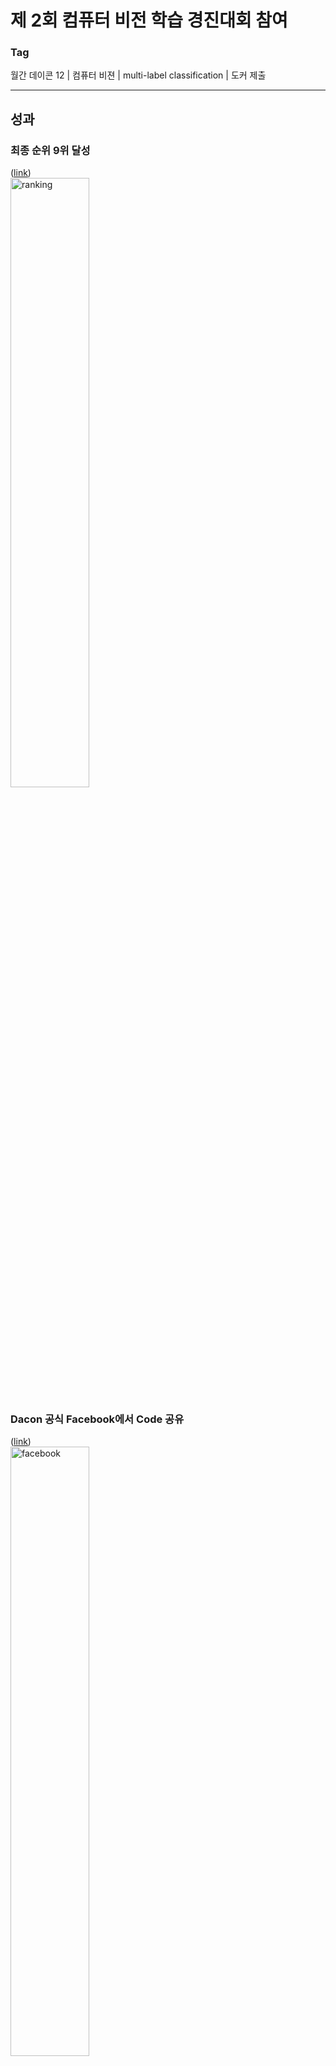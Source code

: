 # 제 2회 컴퓨터 비전 학습 경진대회 참여

### Tag
월간 데이콘 12 | 컴퓨터 비젼 | multi-label classification | 도커 제출

___

## 성과

### 최종 순위 9위 달성
([link](https://dacon.io/competitions/official/235697/talkboard/402704?page=1&dtype=recent))  
<img alt="ranking" src="./img/ranking.jfif"  width="50%" height="50%">


### Dacon 공식 Facebook에서 Code 공유
([link](https://www.facebook.com/dacon.io/))  
<img alt="facebook" src="./img/facebook.png"  width="50%" height="50%">

___

## 대회 개요

### 대회 설명
(256, 256)크기의 이미지 속에 10 ~ 14개의 글자(알파벳 a – Z, 중복 제외)가 무작위로 배치되어 있습니다. 이번 대회의 문제는 이러한 이미지 속에 들어있는 알파벳과 들어있지 않은 알파벳을 분류하는 multi-label classification입니다.	([link](https://dacon.io/competitions/official/235697/overview/description#desc-info))  


### 대회 배경
컴퓨터 비전은 가장 빠르게 발전하는 인공 지능 분야 중 하나로 학계, 산업계에서 많은 연구가 이루어지고 있습니다. 손글씨 이미지인 MNIST 데이터 세트는 이 분야의 고전적인 문제로 잘 알려져 있는데요, 이번 월간 데이콘 12는 월간 데이콘 7의 후속작으로 무작위로 합성된 10 ~ 15개의 글자를 분류하는 multi-label classification대회입니다. 월간 데이콘 12에서 컴퓨터 비전 실력을 업그레이드해보세요! ([link](https://dacon.io/competitions/official/235697/overview/description#desc-info))  

___

## 대회 참여 개요

### 팀 소개  
팀 닉네임 : 함께하는우리  
팀원 : Boostcamp Peers (박재우, 박창협)  
개발 환경 : Python, Colab


### 참여 일정
|일시|내용|비고|  
|:--:|:--:|:--:|
|21.02.01 ~ 10|참가 신청 및 팀 병합||
|21.02.11 ~ 14|Backbone Model 탐색|팀원 별 관심 Model 선택|
|21.02.15 ~ 18|RepVGG Traning and Submit|Public Score 0.843 달성|
|21.02.19 ~ 20|Baseline 재구성|다양한 실험 등을 위해 개인 Code 작성|
|21.02.21 ~ 22|Backbone Model 재탐색|Backbone Model을 EfficientNet으로 결정|
|21.02.22 ~ 23|성능 개선 실험|Augmentation and Hyper-params에 따른 성능 변화 실험|
|21.02.24 ~ 27|EfficientNet Training and Submit|Public Score 0.855 달성|
|21.02.28 ~ 03.01|Team Prediction Esemble|Public Score 0.867 달성|
|21.03.02 ~ 08|Docker 구성 및 Code 제출|Private Score 0.869 및 최종 순위 달성|

___

## 문제 상황 및 극복 방안

### Backbone Model 탐색  
Backbone Model을 탐색하는데 많은 시간을 소요했다.  
우리 팀은 각자 관심 Model을 선정하고 성능을 테스트해보기로 했다.  
나는 마침 당시에 VGG 논문을 읽고 있었고, `RepVGG`의 자극적인 제목에 관심이 쏠렸다.  
(논문의 제목은 `RepVGG: Making VGG-style ConvNets Great Again`이다.)  
실제로 RepVGG를 준수한 Score를 얻긴 했으나, 그 이상의 진전은 어렵다고 판단 됐다.  팀원이 선택했던 Model에서도 더 좋은 Score를 거두지 못했고, Backbone Model 재탐색의 시간을 가졌다.

Papers-with-code 사이트 ([Link](https://paperswithcode.com/sota/image-classification-on-imagenet)) 덕분에 Model의 객관적인 성능을 파악할 수 있었고, 우리 팀은 SOTA Model인 EfficientNet을 Backbone Model로 결정했다.  (실제로 상위권에 있는 모든 팀은 EfficientNet을 사용했다. ([Link](https://dacon.io/competitions/official/235697/codeshare/)))


### Baseline Code의 한계  
Baseline Code는 문제를 해결하거나, 다양한 실험을 하기에 적합하지 않았다.  
이에, Baseline을 토대로 개인 Code를 작성했다. ([Code](./EfficientNet_silu.ipynb))  
특히, Colab 환경에서 처할 수 있는 다양한 이슈에 대처할수 있도록 Code를 구성했다.  


### 성능 향상의 문제
Model의 성능을 향상을 위해 Augmentation과 Hyper-parameter에 대한 실험을 수행했다.    
실험의 당위성과 속도 향상을 위해 Label을 고려한 2,000장의 Image로 실험을 설계했다.  
실험의 결과를 지속적으로 확인하기 위해 Log를 남기도록 Code를 구성했다. ([Code](./Training_Options_Experiment.ipynb))  
각 설정에 따른 성능 정보는 `Training_Options_Experiment_Logs` 디렉토리 아래의 Log File이나, Code의 결과 Cell을 통해 확인할 수 있다. ([Directory](./Training_Options_Experiment_Logs))
```
# 2000개의 data와 전체 train data간의 정답 분포 확인
'''
약 1%내외의 차이를 보이며, 최대 2.1%까지 차이가 나는 것 확인
2000개의 샘플데이터로 하는 테스트가 유의미하리라 판단
'''

y_train.mean(axis=0) - y_train[:2000].mean(axis=0)


# 각 실험의 설정을 log file에 기록
f = open('train_option.log', 'a')
f.write('-----Transforms-----\n')
f.write(f'train_transform : {train_transform}\n')
f.write(f'valid_transform : {valid_transform}\n')
f.write('-----Train Option-----\n')
f.write(f'batch_size : {batch_size},\tlr : {lr},\tepochs : {epochs}\n')
f.write(f'lr_scheduler_step : {lr_scheduler_step},\tlr_scheduler_gamma : {lr_scheduler_gamma}\n\n')

# 실험용 학습
'''
위의 설정에 따라 학습이 진행되고, 각 epoch마다 값들이 log file에 저장됨.
'''
start_time = time.time()
for fold in range(1) :
...(후략)...
```

### Session 종료 등으로 인한 Issue  
Session이 종료 되더라도, 재학습이 가능하도록 Code를 구성할 필요가 있었다.  
매 Epoch마다 Validation Loss를 Check하고, Model State Dict를 저장하도록 Code를 구성했다.  
각 File은 몇 번의 Epoch를 수행했는지에 대한 정보를 저장해, 해당 시점부터 학습을 재개할 수 있도록 설계했다.  
또한, Google Drive의 Memory Issue를 피하기 위한 장치도 마련했다.  
```
# Train in fold
'''
체크포인트로부터 학습을 재개하는 경우 ##로 표시된 부분을 변경할 필요가 있습니다.
체크포인트를 로드 할 수 있도록 파일 명을 기재해야 합니다. (model directory 참고)
체크포인트의 val_loss값을 valid_loss_min으로 설정해야 합니다.
체크포인트의 epoch만큼 pass한 후 학습되도록 설정해야 합니다.

validation 수행 시 해당 epoch의 평균 loss가 계산되도록 설정해야 합니다.
valid_loss가 valid_loss_min보다 작은 경우 더 좋은 모델로 판단하고,
해당 폴드의 이전 모델을 0byte로 만들고 삭제한 후 모델의 state_dict를 저장합니다.
'''

for fold in now_train_folds :
    # Modeling
    model = MnistEfficientNet(in_channels=3).to(device)
    # model.load_state_dict(torch.load(''))  ## if started in checkpoint change this to best model of now fold (ex. 'model/4fold_24epoch_0.1989_silu.pth')
    optimizer = torch.optim.Adam(model.parameters(), lr=lr)
    lr_scheduler = torch.optim.lr_scheduler.StepLR(
        optimizer, step_size=lr_scheduler_step, gamma=lr_scheduler_gamma)
    criterion = torch.nn.BCELoss()

...(중략)...

        if valid_loss < valid_loss_min :
            valid_loss_min = valid_loss
            for f in glob.glob(os.path.join(model_path, str(fold)+'*_silu.pth')) :  # if you want to train another model, change this
                open(os.path.join(model_path, f), 'w').close()
                os.remove(os.path.join(model_path, f))
            torch.save(model.state_dict(), f'{model_path}/{fold}fold_{epoch}epoch_{valid_loss:2.4f}_silu.pth') # if you want to train another model, change this
```


### Data Set의 일관성 문제  
Session의 종료로 인한 학습 재개나, 각각의 Session이 Data Set을 일관적으로 사용하지 못한다고 판단했다.  
Random Seed를 고정하더라도, 매번 Fold Index를 구하는 것은 불안정한 Code라고 생각했다.

Fold Index를 File로 저장하는 아이디어를 통해 이를 해결했다. 이를 통해 Train Set과 Validation Set을 일관성 있게 사용할 수 있었다.  
```
# Load train and validation index
'''
재현 등의 이슈에 대처하기 위해, KFold로 분리된 index를 file로 관리합니다.
해당 파일이 없는 경우에는 KFold 수행 후 index를 가진 객체를 file로 저장하며,
해당 파일이 있는 경우에는 List[Tuple[np.array, np.array]]형태로 파일을 로드합니다.
이 방법으로 세션이나 런타임의 종료 등의 이슈가 생기더라도 매번 동일한 데이터 사용을 보장합니다.
'''

if os.path.isfile('Train_KFold.pkl') :
    with open('Train_KFold.pkl', 'rb') as f :
        folds = pickle.load(f)
else : 
    kf = KFold(n_splits=5, shuffle=True, random_state=seed)
    folds = []
    for train_idx, valid_idx in kf.split(imgs) :
        folds.append((train_idx, valid_idx))
    with open('Train_KFold.pkl', 'wb') as f :
        pickle.dump(folds, f)
```


### Data Load간 시간 소요의 문제  
Colab 환경에서 50,000장의 Image를 `cv2.load`로 Load 하는데 매우 많은 시간이 소요되었다.  
각 Session에서 매번 이 과정을 거치기 때문에, 이에 대한 부분을 개선할 필요가 있었다.

NumPy File로 저장하는 아이디어를 통해 이 문제를 해결했다.  
이를 통해, 기존에 약 50분 걸리던 과정을 최장 3분 이내로 단축시켰다.  
```
# Load Images
'''
구글 드라이브에서 Load 하는데 시간이 오래 걸리는 관계로, Image data를 하나의 .npy file로 관리합니다.
해당 파일이 없는 경우에는 모든 데이터를 로드한 후 file로 저장하며,
해당 파일이 있는 경우에는 np.array 객체를 로드합니다.
이 방법으로 평균 2~3분 남짓한 시간으로 이미지 파일을 로드할 수 있는 장점이 있습니다.
단, file이 9GB이며 로드 시 메모리를 약 15GB 이상 사용합니다.
'''

if os.path.isfile('Imgs_Numpy.npy') :
    st = time.time()
    imgs = np.load('Imgs_Numpy.npy')
    print(imgs.shape)
    print(int(time.time()-st),'sec')
else :
    imgs = []
    for img_file in tqdm(imgs_path) :
        img = cv2.imread(img_file, cv2.IMREAD_COLOR)
        imgs.append(img)
    imgs = np.array(imgs)
    np.save('Imgs_Numpy.npy', imgs)
```


### Cuda Out of Memory Issue  
실험 결과 적합한 Augmentation을 찾았으나, Resize 시 Memory 이슈가 발생했다.  
Resize가 큰 폭으로 성능을 향상시키는 것을 확인했기 때문에, Batch Size를 작게 설정하여 학습을 진행했다.
```
# Set augmentation and transform
'''
실험을 통해 좋은 성과를 낸다고 판단된 augmentation을 train_set에 적용했습니다.
모델의 학습 환경에서 augmentation은 제외하고, transform만 동일하게 valid_set에 적용합니다.
'''

train_transform = T.Compose([
    T.ToPILImage(),
    T.Resize((331,331)),
    T.RandomHorizontalFlip(p=0.6),
    T.RandomVerticalFlip(p=0.6),
    T.RandomRotation(40),
    T.ToTensor(),
    T.Normalize(mean=(0.485, 0.456, 0.406), std=(0.229, 0.224, 0.225))
])

valid_transform = T.Compose([
    T.ToPILImage(),
    T.Resize((331,331)),
    T.ToTensor(),
    T.Normalize(mean=(0.485, 0.456, 0.406), std=(0.229, 0.224, 0.225))
])

# Set hyper parameters
'''
모델의 크기와 resize와 같은 이유로 작은 batch size를 사용했습니다.
세션의 종료 등의 이슈로 체크포인트로부터 학습을 재개하는 경우 lr의 값을 변경할 필요가 있습니다.
'''

batch_size = 8
lr = 0.001  ## if started in checkpoint change this (ex. lr = 0.001 * (0.75 ** 5))
epochs = 25
lr_scheduler_step = 5
lr_scheduler_gamma = 0.75
```

___


## 한계점 및 개선사항
1. Test Time Augmentation을 적용하지 못했다.
2. Loss Function과 Acivation Function에 대한 탐색이 부족했다.
3. Augmentation 외에 Image에 대한 직접적인 전처리가 없었다.
4. Backbone Model 탐색에 시간 소요가 길었다.
5. Batch Size에 따른 성능 변화를 간과했다.
